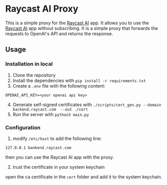 # Raycast AI Proxy

This is a simple proxy for the [Raycast AI](https://raycast.com/) app. It allows you to use the [Raycast AI](https://raycast.com/ai) app without subscribing. It is a simple proxy that forwards the requests to OpenAI's API and returns the response.

## Usage

### Installation in local

1. Clone the repository
2. Install the dependencies with `pip install -r requirements.txt`
3. Create a `.env` file with the following content:

```
OPENAI_API_KEY=<your openai api key>
```

4. Generate self-signed certificates with `./scripts/cert_gen.py --domain backend.raycast.com  --out ./cert`
5. Run the server with `python3 main.py`

### Configuration

1. modify `/etc/host` to add the following line:

```
127.0.0.1 bankend.raycast.com
```

then you can use the Raycast AI app with the proxy.

2. trust the certificate in your system keychain

open the ca certificate in the `cert` folder and add it to the system keychain.
